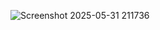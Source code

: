 ![Screenshot 2025-05-31 211736](https://github.com/user-attachments/assets/3ed54b35-9844-4de4-be8f-33c4484c4fc2)
